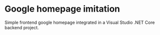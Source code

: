 # Google homepage imitation

Simple frontend google homepage integrated in a Visual Studio .NET Core backend project.